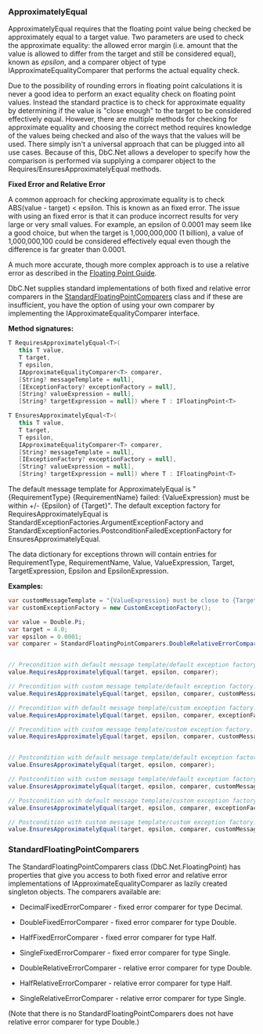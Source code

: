 ### ApproximatelyEqual

ApproximatelyEqual requires that the floating point value being checked be 
approximately equal to a target value. Two parameters are used to check the 
approximate equality: the allowed error margin (i.e. amount that the value is 
allowed to differ from the target and still be considered equal), known as 
*epsilon*, and a comparer object of type IApproximateEqualityComparer<T> that 
performs the actual equality check.

Due to the possibility of rounding errors in floating point calculations it is 
never a good idea to perform an exact equality check on floating point values. 
Instead the standard practice is to check for approximate equality by determining 
if the value is "close enough" to the target to be considered effectively equal.
However, there are multiple methods for checking for approximate equality and 
choosing the correct method requires knowledge of the values being checked and
also of the ways that the values will be used. There simply isn't a universal
approach that can be plugged into all use cases. Because of this, DbC.Net allows
a developer to specify how the comparison is performed via supplying a comparer
object to the Requires/EnsuresApproximatelyEqual methods.

**Fixed Error and Relative Error**

A common approach for checking approximate equality is to check 
ABS(value - target) < epsilon. This is known as an fixed error. The issue
with using an fixed error is that it can produce incorrect results for very
large or very small values. For example, an epsilon of 0.0001 may seem like a 
good choice, but when the target is 1,000,000,000 (1 billion), a value of 
1,000,000,100 could be considered effectively equal even though the difference 
is far greater than 0.0001.

A much more accurate, though more complex approach is to use a relative 
error as described in the [Floating Point Guide](https://floating-point-gui.de/errors/comparison/).

DbC.Net supplies standard implementations of both fixed and relative error 
comparers in the [StandardFloatingPointComparers](#standardfloatingpointcomparers) class and if these are 
insufficient, you have the option of using your own comparer by implementing the 
IApproximateEqualityComparer<T> interface.

**Method signatures:**
```C#
T RequiresApproximatelyEqual<T>(
   this T value, 
   T target, 
   T epsilon, 
   IApproximateEqualityComparer<T> comparer, 
   [String? messageTemplate = null], 
   [IExceptionFactory? exceptionFactory = null], 
   [String? valueExpression = null], 
   [String? targetExpression = null]) where T : IFloatingPoint<T>

T EnsuresApproximatelyEqual<T>(
   this T value, 
   T target, 
   T epsilon, 
   IApproximateEqualityComparer<T> comparer, 
   [String? messageTemplate = null], 
   [IExceptionFactory? exceptionFactory = null], 
   [String? valueExpression = null], 
   [String? targetExpression = null]) where T : IFloatingPoint<T>
```

The default message template for ApproximatelyEqual is "{RequirementType} {RequirementName} failed: {ValueExpression} must be within +/- {Epsilon} of {Target}".
The default exception factory for RequiresApproximatelyEqual is StandardExceptionFactories.ArgumentExceptionFactory
and StandardExceptionFactories.PostconditionFailedExceptionFactory for 
EnsuresApproximatelyEqual.

The data dictionary for exceptions thrown will contain entries for RequirementType,
RequirementName, Value, ValueExpression, Target, TargetExpression, Epsilon and 
EpsilonExpression.

**Examples:**
```C#
var customMessageTemplate = "{ValueExpression} must be close to {Target}";
var customExceptionFactory = new CustomExceptionFactory();

var value = Double.Pi;
var target = 4.0;
var epsilon = 0.0001;
var comparer = StandardFloatingPointComparers.DoubleRelativeErrorComparer;


// Precondition with default message template/default exception factory.
value.RequiresApproximatelyEqual(target, epsilon, comparer);

// Precondition with custom message template/default exception factory.
value.RequiresApproximatelyEqual(target, epsilon, comparer, customMessageTemplate);

// Precondition with default message template/custom exception factory.
value.RequiresApproximatelyEqual(target, epsilon, comparer, exceptionFactory: customExceptionFactory);

// Precondition with custom message template/custom exception factory.
value.RequiresApproximatelyEqual(target, epsilon, comparer, customMessageTemplate, customExceptionFactory);


// Postcondition with default message template/default exception factory.
value.EnsuresApproximatelyEqual(target, epsilon, comparer);

// Postcondition with custom message template/default exception factory.
value.EnsuresApproximatelyEqual(target, epsilon, comparer, customMessageTemplate);

// Postcondition with default message template/custom exception factory.
value.EnsuresApproximatelyEqual(target, epsilon, comparer, exceptionFactory: customExceptionFactory);

// Postcondition with custom message template/custom exception factory.
value.EnsuresApproximatelyEqual(target, epsilon, comparer, customMessageTemplate, customExceptionFactory);
```

### StandardFloatingPointComparers

The StandardFloatingPointComparers class (DbC.Net.FloatingPoint) has properties 
that give you access to both fixed error and relative error implementations of 
IApproximateEqualityComparer<T> as lazily created singleton objects. The comparers 
available are:

- DecimalFixedErrorComparer - fixed error comparer for type Decimal.

- DoubleFixedErrorComparer - fixed error comparer for type Double.

- HalfFixedErrorComparer - fixed error comparer for type Half.

- SingleFixedErrorComparer - fixed error comparer for type Single.

- DoubleRelativeErrorComparer - relative error comparer for type Double.

- HalfRelativeErrorComparer - relative error comparer for type Half.

- SingleRelativeErrorComparer - relative error comparer for type Single.

(Note that there is no StandardFloatingPointComparers does not have relative
error comparer for type Double.)
